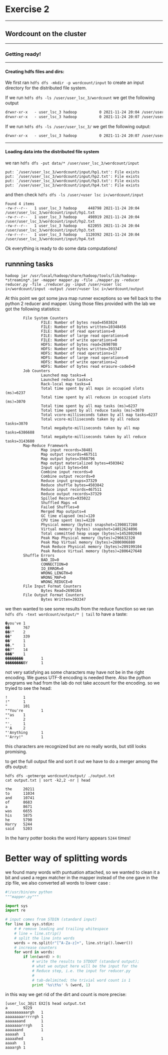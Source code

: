 # Exercise 2
---

## Wordcount on the cluster
---

### Getting ready!
---

#### Creating hdfs files and dirs:

We first ran `hdfs dfs -mkdir -p wordcount/input` to create an input directory for the distributed file system.

If we run `hdfs dfs -ls /user/user_lsc_3/wordcount` we get the following output

```txt
drwxr-xr-x   - user_lsc_3 hadoop          0 2021-11-24 20:04 /user/user_lsc_3/wordcount/input
drwxr-xr-x   - user_lsc_3 hadoop          0 2021-11-24 20:07 /user/user_lsc_3/wordcount/output
```


If we run `hdfs dfs -ls /user/user_lsc_3/` we get the following output:

```txt
drwxr-xr-x   - user_lsc_3 hadoop          0 2021-11-24 20:07 /user/user_lsc_3/wordcount
```
---

#### Loading data into the distributed file system

we ran `hdfs dfs -put data/* /user/user_lsc_3/wordcount/input` 

```
put: `/user/user_lsc_3/wordcount/input/hp1.txt': File exists
put: `/user/user_lsc_3/wordcount/input/hp2.txt': File exists
put: `/user/user_lsc_3/wordcount/input/hp3.txt': File exists
put: `/user/user_lsc_3/wordcount/input/hp4.txt': File exists
```

and then check `hdfs dfs -ls /user/<user lsc i>/wordcount/input`
```
Found 4 items
-rw-r--r--   1 user_lsc_3 hadoop     448798 2021-11-24 20:04 /user/user_lsc_3/wordcount/input/hp1.txt
-rw-r--r--   1 user_lsc_3 hadoop     498919 2021-11-24 20:04 /user/user_lsc_3/wordcount/input/hp2.txt
-rw-r--r--   1 user_lsc_3 hadoop     622055 2021-11-24 20:04 /user/user_lsc_3/wordcount/input/hp3.txt
-rw-r--r--   1 user_lsc_3 hadoop    1120392 2021-11-24 20:04 /user/user_lsc_3/wordcount/input/hp4.txt
```
Ok everything is ready to do some data  computations! 

## runnning tasks

```
hadoop jar /usr/local/hadoop/share/hadoop/tools/lib/hadoop-*streaming*.jar -mapper mapper.py -file ./mapper.py -reducer reducer.py -file ./reducer.py -input /user/<user lsc i>/wordcount/input -output /user/<user lsc i>/wordcount/output
```

At this point we got some java map runner exceptions so we fell back to the python 2 reducer and mapper. Using those files provided with the lab we got the following statistics:

```
        File System Counters
                FILE: Number of bytes read=4503824
                FILE: Number of bytes written=10348456
                FILE: Number of read operations=0
                FILE: Number of large read operations=0
                FILE: Number of write operations=0
                HDFS: Number of bytes read=2690708
                HDFS: Number of bytes written=393347
                HDFS: Number of read operations=17
                HDFS: Number of large read operations=0
                HDFS: Number of write operations=2
                HDFS: Number of bytes read erasure-coded=0
        Job Counters
                Launched map tasks=4
                Launched reduce tasks=1
                Rack-local map tasks=4
                Total time spent by all maps in occupied slots (ms)=6237
                Total time spent by all reduces in occupied slots (ms)=3070
                Total time spent by all map tasks (ms)=6237
                Total time spent by all reduce tasks (ms)=3070
                Total vcore-milliseconds taken by all map tasks=6237
                Total vcore-milliseconds taken by all reduce tasks=3070
                Total megabyte-milliseconds taken by all map tasks=6386688
                Total megabyte-milliseconds taken by all reduce tasks=3143680
        Map-Reduce Framework
                Map input records=38481
                Map output records=467511
                Map output bytes=3568796
                Map output materialized bytes=4503842
                Input split bytes=544
                Combine input records=0
                Combine output records=0
                Reduce input groups=37329
                Reduce shuffle bytes=4503842
                Reduce input records=467511
                Reduce output records=37329
                Spilled Records=935022
                Shuffled Maps =4
                Failed Shuffles=0
                Merged Map outputs=4
                GC time elapsed (ms)=120
                CPU time spent (ms)=4220
                Physical memory (bytes) snapshot=1390817280
                Virtual memory (bytes) snapshot=14012624896
                Total committed heap usage (bytes)=1452802048
                Peak Map Physical memory (bytes)=296632320
                Peak Map Virtual memory (bytes)=2806906880
                Peak Reduce Physical memory (bytes)=209199104
                Peak Reduce Virtual memory (bytes)=2806427648
        Shuffle Errors
                BAD_ID=0
                CONNECTION=0
                IO_ERROR=0
                WRONG_LENGTH=0
                WRONG_MAP=0
                WRONG_REDUCE=0
        File Input Format Counters
                Bytes Read=2690164
        File Output Format Counters
                Bytes Written=393347
```

we then wanted to see some results from the reduce function so we ran
`hdfs dfs -text wordcount/output/* | tail` to have a taste:

```
�you've 1
��      767
��!"    2
��"     339
��'     1
��."    1
��?"    14
���"    1
��������        1
��������BY      1
```

not very satisfying as some characters may have not be in the right encoding. We guess UTF-8 encoding is needed there.
Also the python programs we had from the lab do not take account for the encoding. so we tryied to see the head:

```
!       1
!"      1
"       101
""You're        1
""as    1
"'      2
"'.     1
"'A     2
"'Anything      1
"'Arry!"        1
```

this characters are recognized but are no really words, but still looks promising.

to get the full output file and sort it out we have to do a merger among the dfs output:

```
hdfs dfs -getmerge wordcount/output/ ./output.txt
cat output.txt | sort -k2,2 -nr | head

the     20211
to      11034
and     10741
of      8683
a       8671
was     6655
his     5875
he      5790
Harry   5244
said    5203
```

In the harry potter books the word Harry appears `5244` times!

# Better way of splitting words

we found many words with puntuation attached, so we wanted to clean it a bit and used a regex matcher in the mapper instead of the one gave in the zip file, we also converted all words to lower case :

```python
#!/usr/bin/env python
"""mapper.py"""

import sys
import re

# input comes from STDIN (standard input)
for line in sys.stdin:
    # # remove leading and trailing whitespace
    # line = line.strip()
    # split the line into words
    words = re.split(r"[^A-Za-z]+", line.strip().lower())
    # increase counters
    for word in words:
        if len(word) > 0:
            # write the results to STDOUT (standard output);
            # what we output here will be the input for the
            # Reduce step, i.e. the input for reducer.py
            #
            # tab-delimited; the trivial word count is 1
            print '%s\t%s' % (word, 1)
```

in this way we get rid of the dirt and count is more precise:
```
[user_lsc_3@it EX2]$ head output.txt
a       9229
aaaaaaaaaargh   1
aaaaaaaarrrrrgh 1
aaaaaaand       1
aaaaaaarrrgh    1
aaaaaand        1
aaaaah  1
aaaaahed        1
aaaah   1
aaaargh 1
```